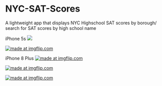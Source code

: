 # NYC-SAT-Scores
A lightweight app that displays NYC Highschool SAT scores by borough/ search for SAT scores by high school name

iPhone 5s
<a href="https://imgflip.com/gif/269rjq"><img src="https://i.imgflip.com/269rjq.gif"/></a>

<a href="https://imgflip.com/gif/269rlq"><img src="https://i.imgflip.com/269rlq.gif" title="made at imgflip.com"/></a>

iPhone 8 Plus
<a href="https://imgflip.com/gif/269rnc"><img src="https://i.imgflip.com/269rnc.gif" title="made at imgflip.com"/></a>

<a href="https://imgflip.com/gif/269rq3"><img src="https://i.imgflip.com/269rq3.gif" title="made at imgflip.com"/></a>

<a href="https://imgflip.com/gif/269rq3"><img src="https://i.imgflip.com/269rq3.gif" title="made at imgflip.com"/></a>
